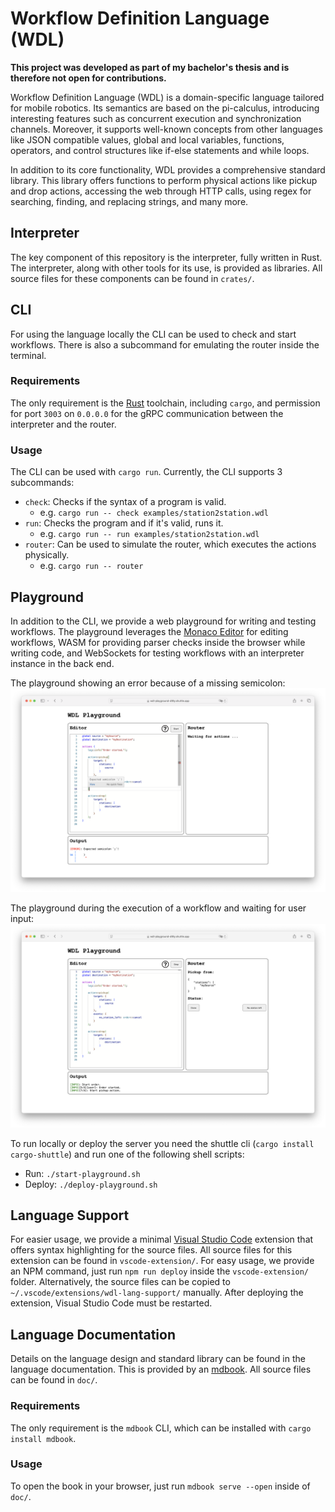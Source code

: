 # Workflow Definition Language (WDL)

**This project was developed as part of my bachelor's thesis and is therefore not open for contributions.**

Workflow Definition Language (WDL) is a domain-specific language tailored for mobile robotics. Its semantics are based on the pi-calculus, introducing interesting features such as concurrent execution and synchronization channels. Moreover, it supports well-known concepts from other languages like JSON compatible values, global and local variables, functions, operators, and control structures like if-else statements and while loops.

In addition to its core functionality, WDL provides a comprehensive standard library. This library offers functions to perform physical actions like pickup and drop actions, accessing the web through HTTP calls, using regex for searching, finding, and replacing strings, and many more.

## Interpreter

The key component of this repository is the interpreter, fully written in Rust. The interpreter, along with other tools for its use, is provided as libraries. All source files for these components can be found in `crates/`.

## CLI

For using the language locally the CLI can be used to check and start workflows. There is also a subcommand for emulating the router inside the terminal.

### Requirements

The only requirement is the [Rust](https://www.rust-lang.org/) toolchain, including `cargo`, and permission for port `3003` on `0.0.0.0` for the gRPC communication between the interpreter and the router.

### Usage

The CLI can be used with `cargo run`. Currently, the CLI supports 3 subcommands:

- `check`: Checks if the syntax of a program is valid.
  - e.g. `cargo run -- check examples/station2station.wdl`
- `run`: Checks the program and if it's valid, runs it.
  - e.g. `cargo run -- run examples/station2station.wdl`
- `router`: Can be used to simulate the router, which executes the actions physically.
  - e.g. `cargo run -- router`

## Playground

In addition to the CLI, we provide a web playground for writing and testing workflows. The playground leverages the [Monaco Editor](https://github.com/microsoft/monaco-editor) for editing workflows, WASM for providing parser checks inside the browser while writing code, and WebSockets for testing workflows with an interpreter instance in the back end.

The playground showing an error because of a missing semicolon:  
![The Playground showing an error.](assets/playground-missing-semicolon.png)

The playground during the execution of a workflow and waiting for user input:  
![The Playground during execution.](assets/playground-execution.png)

To run locally or deploy the server you need the shuttle cli (`cargo install cargo-shuttle`) and run one of the following shell scripts:

- Run: `./start-playground.sh`
- Deploy: `./deploy-playground.sh`

## Language Support

For easier usage, we provide a minimal [Visual Studio Code](https://code.visualstudio.com/) extension that offers syntax highlighting for the source files. All source files for this extension can be found in `vscode-extension/`. For easy usage, we provide an NPM command, just run `npm run deploy` inside the `vscode-extension/` folder. Alternatively, the source files can be copied to `~/.vscode/extensions/wdl-lang-support/` manually. After deploying the extension, Visual Studio Code must be restarted.

## Language Documentation

Details on the language design and standard library can be found in the language documentation. This is provided by an [mdbook](http://rust-lang.github.io/mdBook/). All source files can be found in `doc/`.

### Requirements

The only requirement is the `mdbook` CLI, which can be installed with `cargo install mdbook`.

### Usage

To open the book in your browser, just run `mdbook serve --open` inside of `doc/`.

